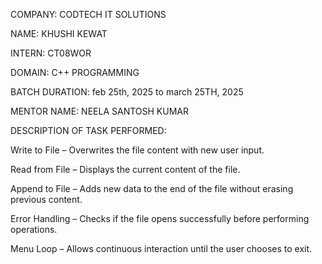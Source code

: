 COMPANY: CODTECH IT SOLUTIONS

NAME: KHUSHI KEWAT

INTERN: CT08WOR

DOMAIN: C++ PROGRAMMING

BATCH DURATION: feb 25th, 2025 to march 25TH, 2025

MENTOR NAME: NEELA SANTOSH KUMAR


DESCRIPTION OF TASK PERFORMED:



Write to File – Overwrites the file content with new user input.

Read from File – Displays the current content of the file.

Append to File – Adds new data to the end of the file without erasing previous content.

Error Handling – Checks if the file opens successfully before performing operations.

Menu Loop – Allows continuous interaction until the user chooses to exit.
